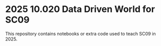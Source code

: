 # 2025 10.020 Data Driven World for SC09

This repository contains notebooks or extra code used to teach SC09 in 2025.
